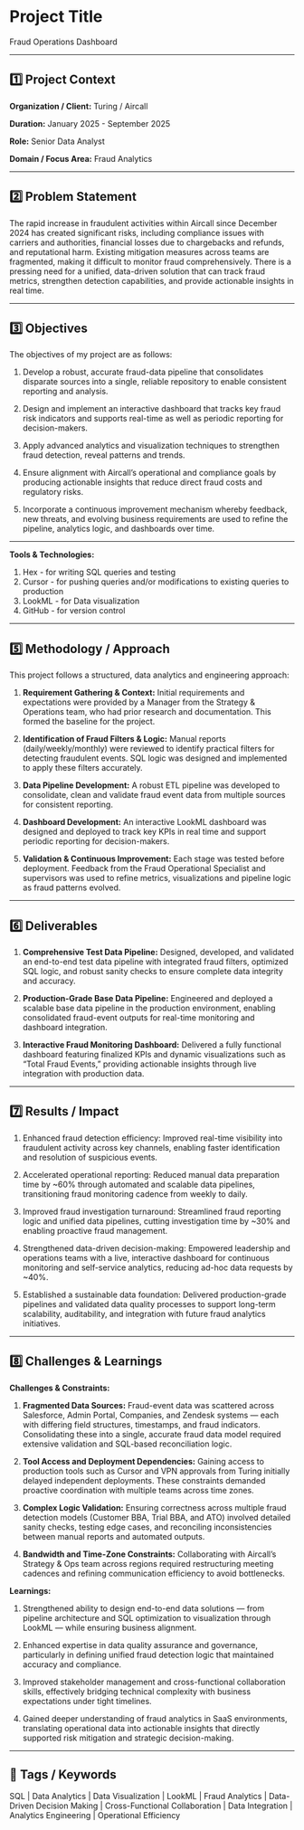# Project Title
Fraud Operations Dashboard

---

## 1️⃣ Project Context

**Organization / Client:** Turing / Aircall

**Duration:**   January 2025 - September 2025

**Role:**   Senior Data Analyst

**Domain / Focus Area:**   Fraud Analytics

---

## 2️⃣ Problem Statement
The rapid increase in fraudulent activities within Aircall since December 2024 has created significant risks, including compliance issues with carriers and authorities, financial losses due to chargebacks and refunds, and reputational harm. Existing mitigation measures across teams are fragmented, making it difficult to monitor fraud comprehensively. There is a pressing need for a unified, data-driven solution that can track fraud metrics, strengthen detection capabilities, and provide actionable insights in real time.

---

## 3️⃣ Objectives
The objectives of my project are as follows:

1. Develop a robust, accurate fraud-data pipeline that consolidates disparate sources into a single, reliable repository to enable consistent reporting and analysis.
   
2. Design and implement an interactive dashboard that tracks key fraud risk indicators and supports real-time as well as periodic reporting for decision-makers.
   
3. Apply advanced analytics and visualization techniques to strengthen fraud detection, reveal patterns and trends.
   
4. Ensure alignment with Aircall’s operational and compliance goals by producing actionable insights that reduce direct fraud costs and regulatory risks.
   
5. Incorporate a continuous improvement mechanism whereby feedback, new threats, and evolving business requirements are used to refine the pipeline, analytics logic, and dashboards over time. 

---

**Tools & Technologies:**  
1. Hex - for writing SQL queries and testing
2. Cursor - for pushing queries and/or modifications to existing queries to production
3. LookML - for Data visualization
4. GitHub - for version control

---

## 5️⃣ Methodology / Approach
This project follows a structured, data analytics and engineering approach:

1. **Requirement Gathering & Context:** Initial requirements and expectations were provided by a Manager from the Strategy & Operations team, who had prior research and documentation. This formed the baseline for the project.

2. **Identification of Fraud Filters & Logic:** Manual reports (daily/weekly/monthly) were reviewed to identify practical filters for detecting fraudulent events. SQL logic was designed and implemented to apply these filters accurately.
   
3. **Data Pipeline Development:** A robust ETL pipeline was developed to consolidate, clean and validate fraud event data from multiple sources for consistent reporting.
   
4. **Dashboard Development:** An interactive LookML dashboard was designed and deployed to track key KPIs in real time and support periodic reporting for decision-makers.
   
5. **Validation & Continuous Improvement:** Each stage was tested before deployment. Feedback from the Fraud Operational Specialist and supervisors was used to refine metrics, visualizations and pipeline logic as fraud patterns evolved.  

---

## 6️⃣ Deliverables

1. **Comprehensive Test Data Pipeline:** Designed, developed, and validated an end-to-end test data pipeline with integrated fraud filters, optimized SQL logic, and robust sanity checks to ensure complete data integrity and accuracy.

2. **Production-Grade Base Data Pipeline:** Engineered and deployed a scalable base data pipeline in the production environment, enabling consolidated fraud-event outputs for real-time monitoring and dashboard integration.

3. **Interactive Fraud Monitoring Dashboard:** Delivered a fully functional dashboard featuring finalized KPIs and dynamic visualizations such as “Total Fraud Events,” providing actionable insights through live integration with production data. 

---

## 7️⃣ Results / Impact

1. Enhanced fraud detection efficiency: Improved real-time visibility into fraudulent activity across key channels, enabling faster identification and resolution of suspicious events.

2. Accelerated operational reporting: Reduced manual data preparation time by ~60% through automated and scalable data pipelines, transitioning fraud monitoring cadence from weekly to daily.

3. Improved fraud investigation turnaround: Streamlined fraud reporting logic and unified data pipelines, cutting investigation time by ~30% and enabling proactive fraud management.

4. Strengthened data-driven decision-making: Empowered leadership and operations teams with a live, interactive dashboard for continuous monitoring and self-service analytics, reducing ad-hoc data requests by ~40%.

5. Established a sustainable data foundation: Delivered production-grade pipelines and validated data quality processes to support long-term scalability, auditability, and integration with future fraud analytics initiatives.  

---

## 8️⃣ Challenges & Learnings

**Challenges & Constraints:**

1. **Fragmented Data Sources:** Fraud-event data was scattered across Salesforce, Admin Portal, Companies, and Zendesk systems — each with differing field structures, timestamps, and fraud indicators. Consolidating these into a single, accurate fraud data model required extensive validation and SQL-based reconciliation logic.
   
2. **Tool Access and Deployment Dependencies:** Gaining access to production tools such as Cursor and VPN approvals from Turing initially delayed independent deployments. These constraints demanded proactive coordination with multiple teams across time zones.
   
3. **Complex Logic Validation:** Ensuring correctness across multiple fraud detection models (Customer BBA, Trial BBA, and ATO) involved detailed sanity checks, testing edge cases, and reconciling inconsistencies between manual reports and automated outputs.

4. **Bandwidth and Time-Zone Constraints:** Collaborating with Aircall’s Strategy & Ops team across regions required restructuring meeting cadences and refining communication efficiency to avoid bottlenecks.

**Learnings:**

1. Strengthened ability to design end-to-end data solutions — from pipeline architecture and SQL optimization to visualization through LookML — while ensuring business alignment.
   
2. Enhanced expertise in data quality assurance and governance, particularly in defining unified fraud detection logic that maintained accuracy and compliance.
   
3. Improved stakeholder management and cross-functional collaboration skills, effectively bridging technical complexity with business expectations under tight timelines.
   
4. Gained deeper understanding of fraud analytics in SaaS environments, translating operational data into actionable insights that directly supported risk mitigation and strategic decision-making. 

---

## 🔖 Tags / Keywords
SQL | Data Analytics | Data Visualization | LookML | Fraud Analytics | Data-Driven Decision Making | Cross-Functional Collaboration | Data Integration | Analytics Engineering | Operational Efficiency